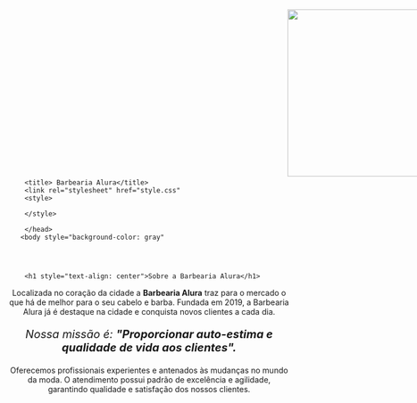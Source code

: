 <!DOCTYPE html>
<html lang="pt-br">
    <head>
        <meta charset="UTF = 8">
        <img src="https://i.ibb.co/F7XNgwB/banner.jpg" style="left: 500px; top: 10px; position: relative" width="800" height="300">

       
        <title> Barbearia Alura</title>
        <link rel="stylesheet" href="style.css"
        <style>

        </style>
 
        </head>
       <body style="background-color: gray"
           
             
       

        <h1 style="text-align: center">Sobre a Barbearia Alura</h1>

<p style="text-align: center">Localizada no coração da cidade a <strong>Barbearia Alura</strong> traz para o mercado o que há de melhor para o seu cabelo e barba. Fundada em 2019, a Barbearia Alura já é destaque na cidade e conquista novos clientes a cada dia.</p>

<p style="font-size: 20px; text-align: center"><em>Nossa missão é: <strong>"Proporcionar auto-estima e qualidade de vida aos clientes".</strong></em></p>

<p style="text-align: center">Oferecemos profissionais experientes e antenados às mudanças no mundo da moda. O atendimento possui padrão de excelência e agilidade, garantindo qualidade e satisfação dos nossos clientes.</p>


</body>
</html>
